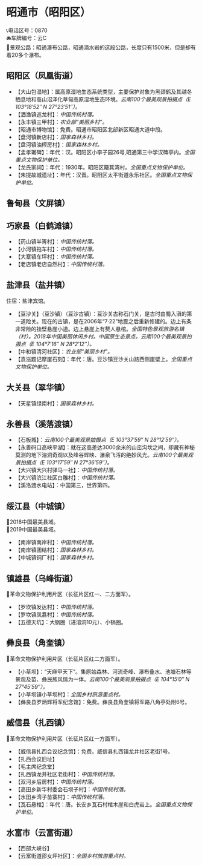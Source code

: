 # 昭通市（昭阳区）  
📞电话区号：0870  
🚘车牌编号：云C  
🎢景观公路：昭通瀑布公路，昭通滴水岩的这段公路，长度只有1500米，但是却有着20多个瀑布。   

## 昭阳区（凤凰街道）  
* 【大山包湿地】：属高原湿地生态系统类型，主要保护对象为黑颈鹤及其越冬栖息地和高山沼泽化草甸高原湿地生态环境。*云南100个最美观景拍摄点（E 103°18′52″ N 27°23′51″）。*  
* 【洒渔镇巡龙村】：*中国传统村落。*  
* 【永丰镇三甲村】：*农业部“美丽乡村”。*  
* 【昭通市博物馆】：免费。昭通市昭阳区北部新区昭通大道中段。   
* 【盘河镇新店村】：*国家森林乡村。*  
* 【盘河镇油榨房村】：*国家森林乡村。*  
* 【孟孝琚碑】：年代：汉。昭阳区小李子园26号,昭通第三中学汉碑亭内。*全国重点文物保护单位。*  
* 【龙氏家祠】：年代：1930年。昭阳区簸箕湾村。*全国重点文物保护单位。*    
* 【朱提故城遗址】：年代：汉晋。昭阳区太平街道永乐社区。*全国重点文物保护单位。*    

## 鲁甸县（文屏镇）  

## 巧家县（白鹤滩镇）  
* 【药山镇半箐村】：*中国传统村落。*  
* 【小河镇拖车村】：*中国传统村落。*  
* 【大寨镇车坪村】：*中国传统村落。*  
* 【老店镇老店自然村】：*中国传统村落。*  

## 盐津县（盐井镇）  
住宿：盐津宾馆。   
* 【豆沙关】（豆沙镇）（豆沙古镇）：豆沙关古称石门关，是古时由蜀入滇的第一道险关。现在的古镇，是在2006年“7·22”地震之后重新修建的。边上有条非常险的挂壁悬崖小道。边上悬崖上有僰人悬棺。*全国特色景观旅游名镇（村）。2018年中国美丽休闲乡村。中国原生态景点。云南100个最美观景拍摄点（E 104°7′16″ N 28°2′12″）。*  
* 【中和镇清河社区】：*农业部“美丽乡村”。*  
* 【袁滋题记摩崖石刻】：年代：唐。豆沙镇豆沙关山路西侧崖壁上。*全国重点文物保护单位。*  
## 大关县（翠华镇）  
* 【天星镇绿南村】：*国家森林乡村。*  

## 永善县（溪落渡镇）  
* 【石板城】：*云南100个最美观景拍摄点（E 103°37′59″ N 28°12′59″）。*  
* 【永善码口高峡平湖】：就在这高差达3000余米的山峦沟坎之间，却藏有神秘莫测的地下溶洞奇观以及峰谷辉映、瀑泉飞泻的绝妙风光。*云南100个最美观景拍摄点（E 103°17′59″ N 27°36′59″）。*  
* 【大兴镇大兴村驿马一社】：*中国传统村落。*  
* 【大兴镇滨江社区白雕村】：*中国传统村落。*  
* 【溪洛渡水电站】：中国第三，世界第四。   

## 绥江县（中城镇）  
🏅2018中国最美县域。   
🏅2019中国最美县域。   
* 【南岸镇南岸村】：*中国传统村落。*  
* 【南岸镇团结村】：*国家森林乡村。*  
* 【中城镇铜厂村】：*国家森林乡村。*  

## 镇雄县（乌峰街道）  
🚩革命文物保护利用片区（长征片区红一、二方面军）。   
* 【罗坎镇发达村】：*中国传统村落。*  
* 【罗坎镇凤翥村】：*中国传统村落。*  
* 【五德天坑】：大锅圈（进溶洞10元）、小锅圈。

## 彝良县（角奎镇）  
🚩革命文物保护利用片区（长征片区红二方面军）。   
* 【小草坝】：“天麻甲天下”。集原始森林、河流奇峰、瀑布叠水、池塘石林等景观及苗、彝民族风情为一体。*云南100个最美观景拍摄点（E 104°15′0″ N 27°45′59″）。*  
* 【小草坝镇小草坝村】：*全国乡村旅游重点村。*  
* 【彝良县罗炳辉将军纪念馆】：免费。彝良县角奎镇将军路八角亭处附6号。   

## 威信县（扎西镇）  
🚩革命文物保护利用片区（长征片区红一方面军）。   
* 【威信县扎西会议纪念馆】：免费。威信县扎西镇龙井社区老街1号。   
* 【扎西会议旧址】  
* 【毛主席纪念堂】  
* 【扎西镇龙井社区老街村】：*中国传统村落。*  
* 【双河乡后房村】：*中国传统村落。*  
* 【高田乡新华村委会石坝子村】：*中国传统村落。*  
* 【水田乡湾子苗寨村】：*中国传统村落。*  
* 【瓦石悬棺】：年代：唐。长安乡瓦石村棺木崖和白虎岩上。*全国重点文物保护单位。*  

## 水富市（云富街道）  
* 【西部大峡谷】  
* 【云富街道邵女坪社区】：*全国乡村旅游重点村。*    